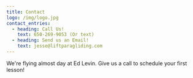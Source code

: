 ```yaml
---
title: Contact
logo: /img/logo.jpg
contact_entries:
  - heading: Call Us!
    text: 650-269-9053 (Or text)
  - heading: Send us an Email!
    text: jesse@liftparagliding.com
---
```

We're flying almost day at Ed Levin. Give us a call to schedule your first lesson!
